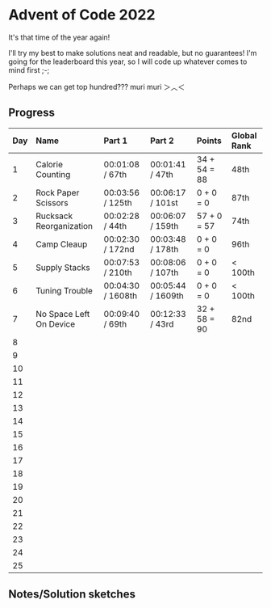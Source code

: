 # Advent of Code 2022

It's that time of the year again!

I'll try my best to make solutions neat and readable, but no guarantees! 
I'm going for the leaderboard this year, so I will code up whatever comes to mind first ;-;

Perhaps we can get top hundred??? muri muri ＞︿＜

## Progress


| Day | Name                    | Part 1            | Part 2            | Points       | Global Rank |
| --- | :---------------------- | :---------------- | :---------------- | :----------- | :---------- |
| 1   | Calorie Counting        | 00:01:08 / 67th   | 00:01:41 / 47th   | 34 + 54 = 88 | 48th        |
| 2   | Rock Paper Scissors     | 00:03:56 / 125th  | 00:06:17 / 101st  | 0 + 0 = 0    | 87th        |
| 3   | Rucksack Reorganization | 00:02:28 / 44th   | 00:06:07 / 159th  | 57 + 0 = 57  | 74th        |
| 4   | Camp Cleaup             | 00:02:30 / 172nd  | 00:03:48 / 178th  | 0 + 0 = 0    | 96th        |
| 5   | Supply Stacks           | 00:07:53 / 210th  | 00:08:06 / 107th  | 0 + 0 = 0    | < 100th     |
| 6   | Tuning Trouble          | 00:04:30 / 1608th | 00:05:44 / 1609th | 0 + 0 = 0    | < 100th     |
| 7   | No Space Left On Device | 00:09:40 / 69th   | 00:12:33 / 43rd   | 32 + 58 = 90 | 82nd        |
| 8   |                         |                   |                   |              |             |
| 9   |                         |                   |                   |              |             |
| 10  |                         |                   |                   |              |             |
| 11  |                         |                   |                   |              |             |
| 12  |                         |                   |                   |              |             |
| 13  |                         |                   |                   |              |             |
| 14  |                         |                   |                   |              |             |
| 15  |                         |                   |                   |              |             |
| 16  |                         |                   |                   |              |             |
| 17  |                         |                   |                   |              |             |
| 18  |                         |                   |                   |              |             |
| 19  |                         |                   |                   |              |             |
| 20  |                         |                   |                   |              |             |
| 21  |                         |                   |                   |              |             |
| 22  |                         |                   |                   |              |             |
| 23  |                         |                   |                   |              |             |
| 24  |                         |                   |                   |              |             |
| 25  |                         |                   |                   |              |             |

## Notes/Solution sketches
